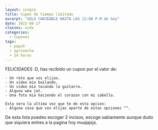 ```yaml
---
layout: single
title: Cupon de tiempo limitado
excerpt: "SOLO CANJEABLE HASTA LAS 12:00 P.M de hoy"
date: 2022-06-27
classes: wide
categories:
  - Cupones
tags:
  - papuh
  - aprovecha
  - 24 horas
---
```

 FELICIDADES :D, has recibido un cupon por el valor de:

```
- Un reto que vos elijas.
- Un video mio bailando.
- Un video mio tocando la guitarra.
- Alguna wea jot.
- Una foto mia haciendo el corazon con mi cabello.

Esta sera la ultima vez que te de esta opcion:
- Alguna cosa que vos elijas aparte de estas opciones ^^.

```
De esta lista puedes escoger 2 incisos, escoge sabiamente aunque dudo que siquiera entres a la pagina hoy muajajsjs.
